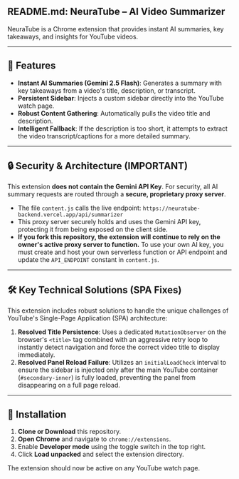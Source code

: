## README.md: NeuraTube – AI Video Summarizer

NeuraTube is a Chrome extension that provides instant AI summaries, key takeaways, and insights for YouTube videos.

---

## 🚀 Features

* **Instant AI Summaries (Gemini 2.5 Flash)**: Generates a summary with key takeaways from a video's title, description, or transcript.
* **Persistent Sidebar**: Injects a custom sidebar directly into the YouTube watch page.
* **Robust Content Gathering**: Automatically pulls the video title and description.
* **Intelligent Fallback**: If the description is too short, it attempts to extract the video transcript/captions for a more detailed summary.

---

## 🔒 Security & Architecture (IMPORTANT)

This extension **does not contain the Gemini API Key**. For security, all AI summary requests are routed through a **secure, proprietary proxy server**.

* The file `content.js` calls the live endpoint: `https://neuratube-backend.vercel.app/api/summarizer`
* This proxy server securely holds and uses the Gemini API key, protecting it from being exposed on the client side.
* **If you fork this repository, the extension will continue to rely on the owner's active proxy server to function.** To use your own AI key, you must create and host your own serverless function or API endpoint and update the `API_ENDPOINT` constant in `content.js`.

---

## 🛠️ Key Technical Solutions (SPA Fixes)

This extension includes robust solutions to handle the unique challenges of YouTube's Single-Page Application (SPA) architecture:

1.  **Resolved Title Persistence**: Uses a dedicated `MutationObserver` on the browser's `<title>` tag combined with an aggressive retry loop to instantly detect navigation and force the correct video title to display immediately.
2.  **Resolved Panel Reload Failure**: Utilizes an `initialLoadCheck` interval to ensure the sidebar is injected only after the main YouTube container (`#secondary-inner`) is fully loaded, preventing the panel from disappearing on a full page reload.

---

## 📝 Installation

1.  **Clone or Download** this repository.
2.  **Open Chrome** and navigate to `chrome://extensions`.
3.  Enable **Developer mode** using the toggle switch in the top right.
4.  Click **Load unpacked** and select the extension directory.

The extension should now be active on any YouTube watch page.